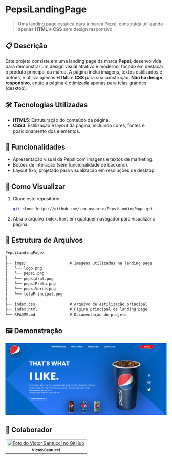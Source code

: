# PepsiLandingPage

> Uma landing page estática para a marca Pepsi, construída utilizando apenas **HTML** e **CSS** sem design responsivo.

## 📋 Descrição

Este projeto consiste em uma landing page da marca **Pepsi**, desenvolvida para demonstrar um design visual atrativo e moderno, focado em destacar o produto principal da marca. A página inclui imagens, textos estilizados e botões, e utiliza apenas **HTML** e **CSS** para sua construção. **Não há design responsivo**, então a página é otimizada apenas para telas grandes (desktop).

## 🛠️ Tecnologias Utilizadas

- **HTML5**: Estruturação do conteúdo da página.
- **CSS3**: Estilização e layout da página, incluindo cores, fontes e posicionamento dos elementos.

## 🎨 Funcionalidades

- Apresentação visual da Pepsi com imagens e textos de marketing.
- Botões de interação (sem funcionalidade de backend).
- Layout fixo, projetado para visualização em resoluções de desktop.

## 🚀 Como Visualizar

1. Clone este repositório:
   ```bash
   git clone https://github.com/seu-usuario/PepsiLandingPage.git
   ```

2. Abra o arquivo `index.html` em qualquer navegador para visualizar a página.

## 📂 Estrutura de Arquivos

```
PepsiLandingPage/
│
├── imgs/                   # Imagens utilizadas na landing page
│   └── logo.png
│   └── pepsi.png
│   └── pepsiAzul.png
│   └── pepsiPreta.png
│   └── pepsiVerde.png
│   └── telaPrincipal.png
│
├── index.css               # Arquivo de estilização principal
├── index.html              # Página principal da landing page
└── README.md               # Documentação do projeto
```

## 🖼️ Demonstração

<img src="./imgs/telaPrincipal.png" alt="Demonstração da PepsiLandingPage" width="700">

## 🤝 Colaborador

<table>
  <tr>
    <td align="center">
      <a href="https://github.com/VictorSantuccii">
        <img src="https://avatars.githubusercontent.com/u/160544887?v=4" width="100px;" alt="Foto do Victor Santucci no GitHub"/><br>
        <sub>
          <b>Victor Santucci</b>
        </sub>
      </a>
    </td>
  </tr>
</table>

